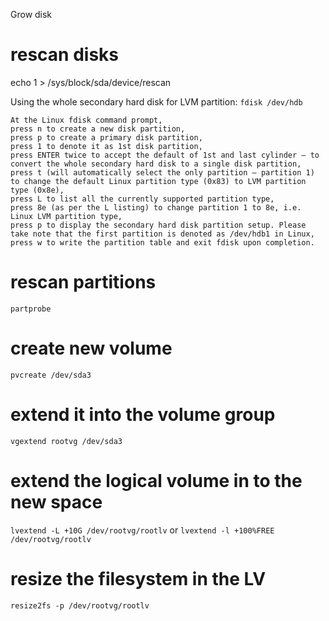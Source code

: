 Grow disk

# rescan disks
echo 1 > /sys/block/sda/device/rescan

Using the whole secondary hard disk for LVM partition: 
`fdisk /dev/hdb`
```
At the Linux fdisk command prompt,
press n to create a new disk partition,
press p to create a primary disk partition,
press 1 to denote it as 1st disk partition,
press ENTER twice to accept the default of 1st and last cylinder – to convert the whole secondary hard disk to a single disk partition,
press t (will automatically select the only partition – partition 1) to change the default Linux partition type (0x83) to LVM partition type (0x8e),
press L to list all the currently supported partition type,
press 8e (as per the L listing) to change partition 1 to 8e, i.e. Linux LVM partition type,
press p to display the secondary hard disk partition setup. Please take note that the first partition is denoted as /dev/hdb1 in Linux,
press w to write the partition table and exit fdisk upon completion.
```

# rescan partitions
`partprobe`

# create new volume
`pvcreate /dev/sda3`
# extend it into the volume group
`vgextend rootvg /dev/sda3`
# extend the logical volume in to the new space
`lvextend -L +10G /dev/rootvg/rootlv`
or
`lvextend -l +100%FREE  /dev/rootvg/rootlv`
# resize the filesystem in the LV
`resize2fs -p /dev/rootvg/rootlv`
